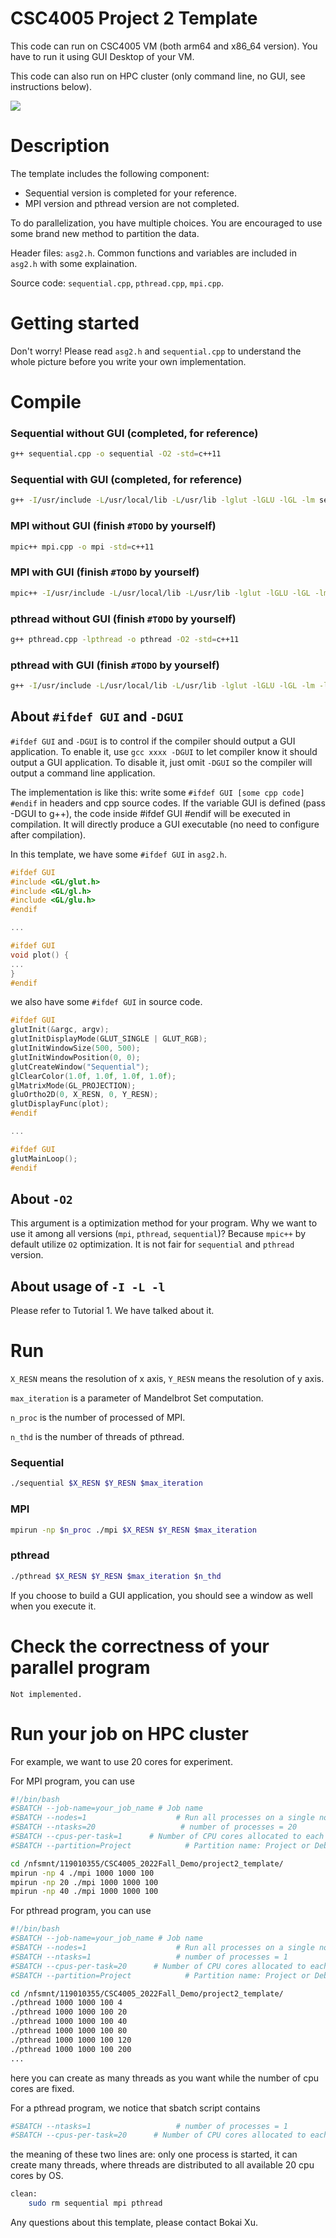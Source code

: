 # CSC4005 Project 2 Template


This code can run on CSC4005 VM (both arm64 and x86_64 version). You have to run it using GUI Desktop of your VM.

This code can also run on HPC cluster (only command line, no GUI, see instructions below). 


![](gui.png)


# Description

The template includes the following component:

- Sequential version is completed for your reference.
- MPI version and pthread version are not completed.

To do parallelization, you have multiple choices. You are encouraged to use some brand new method to partition the data. 


Header files: `asg2.h`. Common functions and variables are included in `asg2.h` with some explaination.


Source code: `sequential.cpp`, `pthread.cpp`, `mpi.cpp`.


# Getting started
Don't worry! Please read `asg2.h` and `sequential.cpp` to understand the whole picture before you write your own implementation.


# Compile

### Sequential without GUI (completed, for reference)
```sh
g++ sequential.cpp -o sequential -O2 -std=c++11
```

### Sequential with GUI (completed, for reference)
```sh
g++ -I/usr/include -L/usr/local/lib -L/usr/lib -lglut -lGLU -lGL -lm sequential.cpp -o sequential -DGUI -O2 -std=c++11
```

### MPI without GUI (finish `#TODO` by yourself)
```sh
mpic++ mpi.cpp -o mpi -std=c++11
```

### MPI with GUI (finish `#TODO` by yourself)
```sh
mpic++ -I/usr/include -L/usr/local/lib -L/usr/lib -lglut -lGLU -lGL -lm mpi.cpp -o mpi -DGUI -std=c++11
```


### pthread without GUI (finish `#TODO` by yourself)
```sh
g++ pthread.cpp -lpthread -o pthread -O2 -std=c++11
```

### pthread with GUI (finish `#TODO` by yourself)
```sh
g++ -I/usr/include -L/usr/local/lib -L/usr/lib -lglut -lGLU -lGL -lm -lpthread pthread.cpp -o pthread -DGUI -O2 -std=c++11
```

## About `#ifdef GUI` and `-DGUI`

`#ifdef GUI` and `-DGUI` is to control if the compiler should output a GUI application. To enable it, use `gcc xxxx -DGUI` to let compiler know it should output a GUI application. To disable it, just omit `-DGUI` so the compiler will output a command line application.

The implementation is like this:
write some `#ifdef GUI [some cpp code] #endif` in headers and cpp source codes. If the variable GUI is defined (pass -DGUI to g++), the code inside #ifdef GUI #endif will be executed in compilation. It will directly produce a GUI executable (no need to configure after compilation). 

In this template, we have some `#ifdef GUI` in `asg2.h`.

```c++
#ifdef GUI
#include <GL/glut.h>
#include <GL/gl.h>
#include <GL/glu.h>
#endif

...

#ifdef GUI
void plot() {
...
}
#endif
```

we also have some `#ifdef GUI` in source code.

```c++
#ifdef GUI
glutInit(&argc, argv);
glutInitDisplayMode(GLUT_SINGLE | GLUT_RGB);
glutInitWindowSize(500, 500);
glutInitWindowPosition(0, 0);
glutCreateWindow("Sequential");
glClearColor(1.0f, 1.0f, 1.0f, 1.0f);
glMatrixMode(GL_PROJECTION);
gluOrtho2D(0, X_RESN, 0, Y_RESN);
glutDisplayFunc(plot);
#endif

...

#ifdef GUI
glutMainLoop();
#endif
```


## About `-O2`

This argument is a optimization method for your program. Why we want to use it among all versions (`mpi`, `pthread`, `sequential`)? Because `mpic++` by default utilize `O2` optimization. It is not fair for `sequential` and `pthread` version. 

## About usage of `-I -L -l` 

Please refer to Tutorial 1. We have talked about it.


# Run

`X_RESN` means the resolution of x axis, `Y_RESN` means the resolution of y axis.

`max_iteration` is a parameter of Mandelbrot Set computation.

`n_proc` is the number of processed of MPI.

`n_thd` is the number of threads of pthread.

### Sequential
```sh
./sequential $X_RESN $Y_RESN $max_iteration
```

### MPI
```sh
mpirun -np $n_proc ./mpi $X_RESN $Y_RESN $max_iteration
```

### pthread
```sh
./pthread $X_RESN $Y_RESN $max_iteration $n_thd
```

If you choose to build a GUI application, you should see a window as well when you execute it.


# Check the correctness of your parallel program

`Not implemented.`



# Run your job on HPC cluster

For example, we want to use 20 cores for experiment.

For MPI program, you can use

```sh
#!/bin/bash
#SBATCH --job-name=your_job_name # Job name
#SBATCH --nodes=1                    # Run all processes on a single node	
#SBATCH --ntasks=20                   # number of processes = 20
#SBATCH --cpus-per-task=1      # Number of CPU cores allocated to each process (please use 1 here, in comparison with pthread)
#SBATCH --partition=Project            # Partition name: Project or Debug (Debug is default)

cd /nfsmnt/119010355/CSC4005_2022Fall_Demo/project2_template/
mpirun -np 4 ./mpi 1000 1000 100
mpirun -np 20 ./mpi 1000 1000 100
mpirun -np 40 ./mpi 1000 1000 100


```

For pthread program, you can use

```sh
#!/bin/bash
#SBATCH --job-name=your_job_name # Job name
#SBATCH --nodes=1                    # Run all processes on a single node	
#SBATCH --ntasks=1                   # number of processes = 1 
#SBATCH --cpus-per-task=20      # Number of CPU cores allocated to each process
#SBATCH --partition=Project            # Partition name: Project or Debug (Debug is default)

cd /nfsmnt/119010355/CSC4005_2022Fall_Demo/project2_template/
./pthread 1000 1000 100 4
./pthread 1000 1000 100 20
./pthread 1000 1000 100 40
./pthread 1000 1000 100 80
./pthread 1000 1000 100 120
./pthread 1000 1000 100 200
...

```

here you can create as many threads as you want while the number of cpu cores are fixed.

For a pthread program, we notice that sbatch script contains

```sh
#SBATCH --ntasks=1                   # number of processes = 1 
#SBATCH --cpus-per-task=20      # Number of CPU cores allocated to each process
```

the meaning of these two lines are: only one process is started, it can create many threads, where threads are distributed to all available 20 cpu cores by OS. 


```sh
clean:
	sudo rm sequential mpi pthread
```

Any questions about this template, please contact Bokai Xu.
